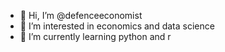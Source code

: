 - 👋 Hi, I’m @defenceeconomist
- 👀 I’m interested in economics and data science
- 🌱 I’m currently learning python and r
